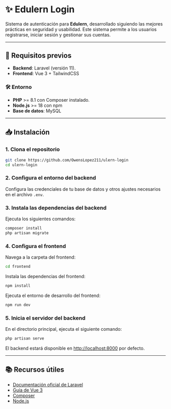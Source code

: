 # ✨ Edulern Login

Sistema de autenticación para **Edulern**, desarrollado siguiendo las mejores prácticas en seguridad y usabilidad. Este sistema permite a los usuarios registrarse, iniciar sesión y gestionar sus cuentas.

---

## 🚀 **Requisitos previos**

- **Backend**: Laravel (versión 11).
- **Frontend**: Vue 3 + TailwindCSS

### 🛠️ **Entorno**

- **PHP** >= 8.1 con Composer instalado.
- **Node.js** >= 18 con npm
- **Base de datos**: MySQL

---

## 📥 **Instalación**

### **1. Clona el repositorio**

```bash
git clone https://github.com/OwensLopez211/ulern-login
cd ulern-login
```

### **2. Configura el entorno del backend**

Configura las credenciales de tu base de datos y otros ajustes necesarios en el archivo `.env`.

### **3. Instala las dependencias del backend**

Ejecuta los siguientes comandos:

```bash
composer install
php artisan migrate
```

### **4. Configura el frontend**

Navega a la carpeta del frontend:

```bash
cd frontend
```

Instala las dependencias del frontend:

```bash
npm install
```

Ejecuta el entorno de desarrollo del frontend:

```bash
npm run dev
```

### **5. Inicia el servidor del backend**

En el directorio principal, ejecuta el siguiente comando:

```bash
php artisan serve
```

El backend estará disponible en [http://localhost:8000](http://localhost:8000) por defecto.

---

## 📚 **Recursos útiles**

- [Documentación oficial de Laravel](https://laravel.com/docs)
- [Guía de Vue 3](https://vuejs.org/)
- [Composer](https://getcomposer.org/)
- [Node.js](https://nodejs.org/)
